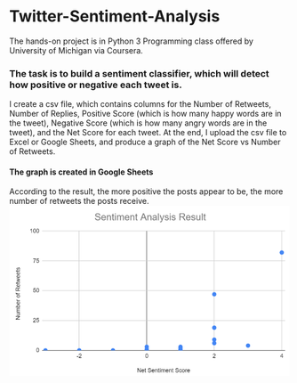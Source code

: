 # Twitter-Sentiment-Analysis
The hands-on project is in Python 3 Programming class offered by University of Michigan via Coursera. 

### The task is to build a sentiment classifier, which will detect how positive or negative each tweet is. 
I create a csv file, which contains columns for the Number of Retweets, Number of Replies, Positive Score (which is how many happy words are in the tweet), Negative Score (which is how many angry words are in the tweet), and the Net Score for each tweet. At the end, I upload the csv file to Excel or Google Sheets, and produce a graph of the Net Score vs Number of Retweets.


#### The graph is created in Google Sheets
According to the result, the more positive the posts appear to be, the more number of retweets the posts receive.
![This is an image](resulting_data.png)
